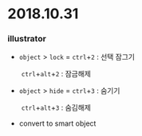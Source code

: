 # 2018.10.31

### illustrator

- `object` > `lock` = `ctrl`+`2` : 선택 잠그기

  ​                                 `ctrl`+`alt`+`2` : 잠금해제

- `object` > `hide` = `ctrl`+`3` :  숨기기 

  ​                                 `ctrl`+`alt`+`3` : 숨김해제

- convert to smart object 
